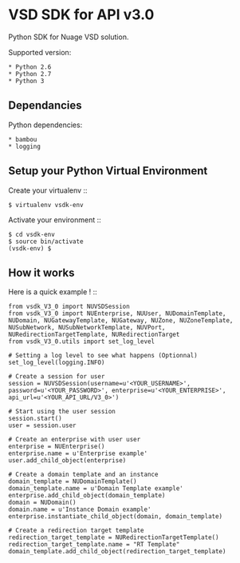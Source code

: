 VSD SDK for API v3.0
====================

Python SDK for Nuage VSD solution.

Supported version:

    * Python 2.6
    * Python 2.7
    * Python 3

Dependancies
------------

Python dependencies:

    * bambou
    * logging

Setup your Python Virtual Environment
-------------------------------------

Create your virtualenv
::

    $ virtualenv vsdk-env

Activate your environment
::

    $ cd vsdk-env
    $ source bin/activate
    (vsdk-env) $


How it works
------------

Here is a quick example !
::

    from vsdk_V3_0 import NUVSDSession
    from vsdk_V3_0 import NUEnterprise, NUUser, NUDomainTemplate, NUDomain, NUGatewayTemplate, NUGateway, NUZone, NUZoneTemplate, NUSubNetwork, NUSubNetworkTemplate, NUVPort, NURedirectionTargetTemplate, NURedirectionTarget
    from vsdk_V3_0.utils import set_log_level

    # Setting a log level to see what happens (Optionnal)
    set_log_level(logging.INFO)

    # Create a session for user
    session = NUVSDSession(username=u'<YOUR_USERNAME>', password=u'<YOUR_PASSWORD>', enterprise=u'<YOUR_ENTERPRISE>', api_url=u'<YOUR_API_URL/V3_0>')

    # Start using the user session
    session.start()
    user = session.user

    # Create an enterprise with user user
    enterprise = NUEnterprise()
    enterprise.name = u'Enterprise example'
    user.add_child_object(enterprise)

    # Create a domain template and an instance
    domain_template = NUDomainTemplate()
    domain_template.name = u'Domain Template example'
    enterprise.add_child_object(domain_template)
    domain = NUDomain()
    domain.name = u'Instance Domain example'
    enterprise.instantiate_child_object(domain, domain_template)

    # Create a redirection target template
    redirection_target_template = NURedirectionTargetTemplate()
    redirection_target_template.name = "RT Template"
    domain_template.add_child_object(redirection_target_template)

